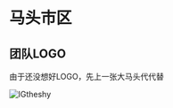 # 马头市区
## 团队LOGO

由于还没想好LOGO，先上一张大马头代代替

![IGtheshy](https://ts1.tc.mm.bing.net/th/id/R-C.1c285e2f4f6ee53b7152b4a8d7a67c8a?rik=MagZJBz8eAw7AQ&riu=http%3a%2f%2finews.gtimg.com%2fnewsapp_match%2f0%2f3948769816%2f0&ehk=70jqZjycH8Q2Hd2P2If9R856G%2bdA2WPti4pHHRiGKOQ%3d&risl=&pid=ImgRaw&r=0 "马头牛逼")
